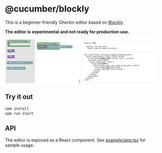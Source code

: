 # @cucumber/blockly

This is a beginner-friendly Gherkin editor based on [Blockly](https://developers.google.com/blockly).

**The editor is experimental and not ready for production use.**

![Screenhot](images/screenshot.png)

## Try it out

    npm install
    npm run start

## API

The editor is exposed as a React component. See [example/app.tsx](example/app.tsx) for sample usage.
